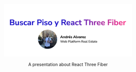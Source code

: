 <p align="center">
  <img alt="logo" src="/public/images/cover.png" width="420">
</p>

<p align="center">
  A presentation about React Three Fiber
</p>
